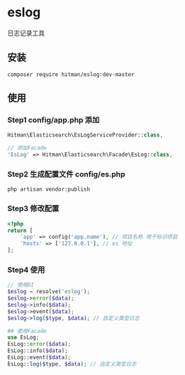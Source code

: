 # eslog
日志记录工具

## 安装
```shell
composer require hitman/eslog:dev-master
```

## 使用
### Step1 config/app.php 添加
```php
Hitman\Elasticsearch\EsLogServiceProvider::class,

// 添加Facade
'EsLog' => Hitman\Elasticsearch\Facade\EsLog::class,
```

### Step2 生成配置文件 config/es.php
```shell
php artisan vendor:publish
```

### Step3 修改配置
```php
<?php
return [
	'app' => config('app.name'), // 项目名称 用于标识项目
	'hosts' => ['127.0.0.1'], // es 地址
];
```

### Step4 使用
```php
// 使用DI
$eslog = resolve('eslog');
$eslog->error($data);
$eslog->info($data);
$eslog->event($data);
$eslog->log($type, $data); // 自定义类型日志

## 使用Facade 
use EsLog;
EsLog::error($data);
EsLog::info($data);
EsLog::event($data);
EsLog::log($type, $data); // 自定义类型日志

```

